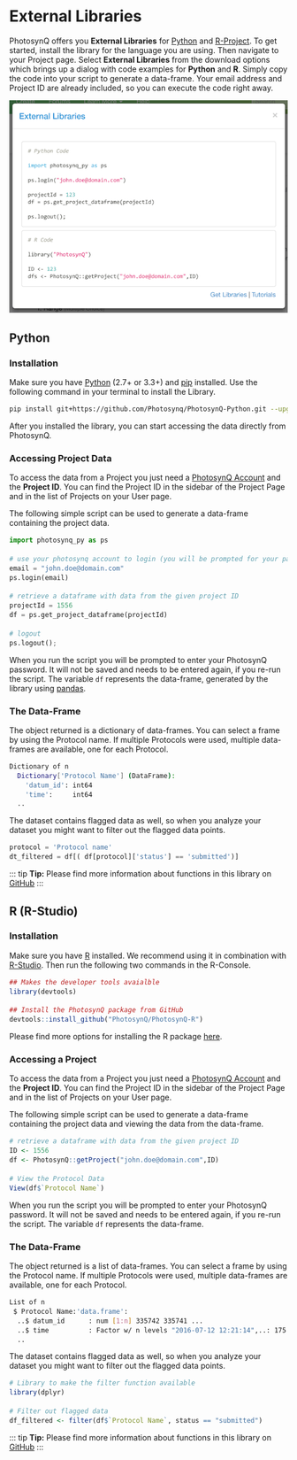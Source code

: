 # External Libraries

PhotosynQ offers you **External Libraries** for [Python] and [R-Project]. To get started, install the library for the language you are using. Then navigate to your Project page. Select **External Libraries** from the download options which brings up a dialog with code examples for **Python** and **R**. Simply copy the code into your script to generate a data-frame. Your email address and Project ID are already included, so you can execute the code right away.

![Dialog with code snippet to import the Project data into a data-frame](./images/external-libraries.png)

## Python

### Installation

Make sure you have [Python] (2.7+ or 3.3+) and [pip](https://pypi.org/project/pip/) installed. Use the following command in your terminal to install the Library.

```bash
pip install git+https://github.com/Photosynq/PhotosynQ-Python.git --upgrade --no-cache-dir
```

After you installed the library, you can start accessing the data directly from PhotosynQ.

### Accessing Project Data

To access the data from a Project you just need a [PhotosynQ Account](../account/create-an-account) and the **Project ID**. You can find the Project ID in the sidebar of the Project Page and in the list of Projects on your User page.

The following simple script can be used to generate a data-frame containing the project data.

```python
import photosynq_py as ps

# use your photosynq account to login (you will be prompted for your password)
email = "john.doe@domain.com"
ps.login(email)

# retrieve a dataframe with data from the given project ID
projectId = 1556
df = ps.get_project_dataframe(projectId)

# logout
ps.logout();
```

When you run the script you will be prompted to enter your PhotosynQ password. It will not be saved and needs to be entered again, if you re-run the script. The variable `df` represents the data-frame, generated by the library using [pandas](http://pandas.pydata.org/pandas-docs/stable/generated/pandas.DataFrame.html).

### The Data-Frame

The object returned is a dictionary of data-frames. You can select a frame by using the Protocol name. If multiple Protocols were used, multiple data-frames are available, one for each Protocol.

```bash
Dictionary of n
  Dictionary['Protocol Name'] (DataFrame):
    'datum_id': int64
    'time':     int64
  ..
```

The dataset contains flagged data as well, so when you analyze your dataset you might want to filter out the flagged data points.

```python
protocol = 'Protocol name'
dt_filtered = df[( df[protocol]['status'] == 'submitted')]
```

::: tip
**Tip:** Please find more information about functions in this library on [GitHub](https://github.com/Photosynq/PhotosynQ-Python)
:::

## R (R-Studio)

### Installation

Make sure you have [R][R-Project] installed. We recommend using it in combination with [R-Studio](https://www.rstudio.com/). Then run the following two commands in the R-Console.

```r
## Makes the developer tools avaialble
library(devtools)

## Install the PhotosynQ package from GitHub
devtools::install_github("PhotosynQ/PhotosynQ-R")
```

Please find more options for installing the R package [here](https://github.com/Photosynq/PhotosynQ-R#installation).

### Accessing a Project

To access the data from a Project you just need a [PhotosynQ Account](account/create-an-account) and the **Project ID**. You can find the Project ID in the sidebar of the Project Page and in the list of Projects on your User page.

The following simple script can be used to generate a data-frame containing the project data and viewing the data from the data-frame.

```r
# retrieve a dataframe with data from the given project ID
ID <- 1556
df <- PhotosynQ::getProject("john.doe@domain.com",ID)

# View the Protocol Data
View(df$`Protocol Name`)
```

When you run the script you will be prompted to enter your PhotosynQ password. It will not be saved and needs to be entered again, if you re-run the script. The variable `df` represents the data-frame.

### The Data-Frame

The object returned is a list of data-frames. You can select a frame by using the Protocol name. If multiple Protocols were used, multiple data-frames are available, one for each Protocol.

```bash
List of n
 $ Protocol Name:'data.frame':
  ..$ datum_id      : num [1:n] 335742 335741 ...
  ..$ time          : Factor w/ n levels "2016-07-12 12:21:14",..: 175 ...
  ..
```

The dataset contains flagged data as well, so when you analyze your dataset you might want to filter out the flagged data points.

```r
# Library to make the filter function available
library(dplyr)

# Filter out flagged data
df_filtered <- filter(df$`Protocol Name`, status == "submitted")
```

::: tip
**Tip:** Please find more information about functions in this library on [GitHub](https://github.com/Photosynq/PhotosynQ-R)
:::

[Python]: https://www.python.org/
[R-Project]: https://www.r-project.org/